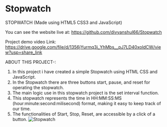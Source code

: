 # Stopwatch
STOPWATCH (Made using HTML5 CSS3 and JavaScript)

You can see the website live at: https://github.com/divyanshul66/Stopwatch

Project demo video Link: https://drive.google.com/file/d/1356jYurmq3i_YhMbs__pJ7LD40xoldCW/view?usp=share_link

ABOUT THIS PROJECT-:

  1. In this project i have created a simple Stopwatch using HTML CSS and JavaScript.
  2. In the Stopwatch there are three buttons start, pause, and reset for operating the stopwatch.
  3. The main logic use in this stopwatch project is the set interval function.
  4. This stopwatch represents the time in HH:MM:SS:MS (hour:minute:second:milisecond) format, making it easy to keep track of our time.
  5. The functionalities of Start, Stop, Reset, are accessible by a click of a button.
![Stopwatch](https://user-images.githubusercontent.com/119027160/234164323-a855d15d-4e02-45cf-bdfc-30a1403072fb.png)
